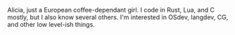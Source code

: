 Alicia, just a European coffee-dependant girl.
I code in Rust, Lua, and C mostly, but I also know several others.
I'm interested in OSdev, langdev, CG, and other low level-ish things.
